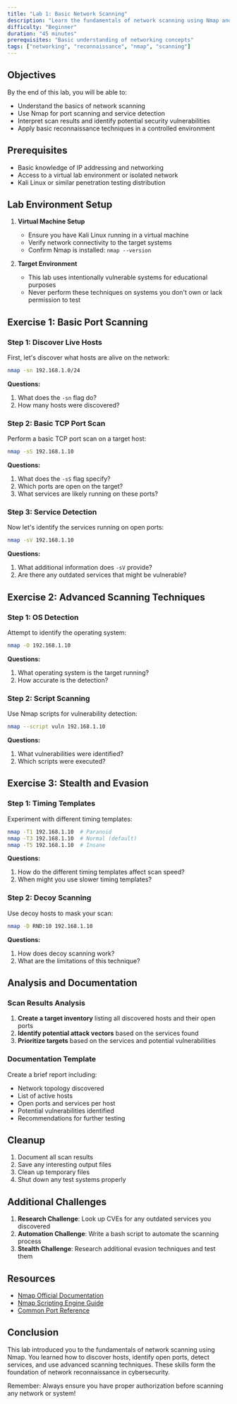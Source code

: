 ```yaml
---
title: "Lab 1: Basic Network Scanning"
description: "Learn the fundamentals of network scanning using Nmap and other reconnaissance tools"
difficulty: "Beginner"
duration: "45 minutes"
prerequisites: "Basic understanding of networking concepts"
tags: ["networking", "reconnaissance", "nmap", "scanning"]
---
```


## Objectives

By the end of this lab, you will be able to:

- Understand the basics of network scanning
- Use Nmap for port scanning and service detection
- Interpret scan results and identify potential security vulnerabilities
- Apply basic reconnaissance techniques in a controlled environment

## Prerequisites

- Basic knowledge of IP addressing and networking
- Access to a virtual lab environment or isolated network
- Kali Linux or similar penetration testing distribution

## Lab Environment Setup

1. **Virtual Machine Setup**
   - Ensure you have Kali Linux running in a virtual machine
   - Verify network connectivity to the target systems
   - Confirm Nmap is installed: `nmap --version`

2. **Target Environment**
   - This lab uses intentionally vulnerable systems for educational purposes
   - Never perform these techniques on systems you don't own or lack permission to test

## Exercise 1: Basic Port Scanning

### Step 1: Discover Live Hosts

First, let's discover what hosts are alive on the network:

```bash
nmap -sn 192.168.1.0/24
```

**Questions:**
1. What does the `-sn` flag do?
2. How many hosts were discovered?

### Step 2: Basic TCP Port Scan

Perform a basic TCP port scan on a target host:

```bash
nmap -sS 192.168.1.10
```

**Questions:**
1. What does the `-sS` flag specify?
2. Which ports are open on the target?
3. What services are likely running on these ports?

### Step 3: Service Detection

Now let's identify the services running on open ports:

```bash
nmap -sV 192.168.1.10
```

**Questions:**
1. What additional information does `-sV` provide?
2. Are there any outdated services that might be vulnerable?

## Exercise 2: Advanced Scanning Techniques

### Step 1: OS Detection

Attempt to identify the operating system:

```bash
nmap -O 192.168.1.10
```

**Questions:**
1. What operating system is the target running?
2. How accurate is the detection?

### Step 2: Script Scanning

Use Nmap scripts for vulnerability detection:

```bash
nmap --script vuln 192.168.1.10
```

**Questions:**
1. What vulnerabilities were identified?
2. Which scripts were executed?

## Exercise 3: Stealth and Evasion

### Step 1: Timing Templates

Experiment with different timing templates:

```bash
nmap -T1 192.168.1.10  # Paranoid
nmap -T3 192.168.1.10  # Normal (default)
nmap -T5 192.168.1.10  # Insane
```

**Questions:**
1. How do the different timing templates affect scan speed?
2. When might you use slower timing templates?

### Step 2: Decoy Scanning

Use decoy hosts to mask your scan:

```bash
nmap -D RND:10 192.168.1.10
```

**Questions:**
1. How does decoy scanning work?
2. What are the limitations of this technique?

## Analysis and Documentation

### Scan Results Analysis

1. **Create a target inventory** listing all discovered hosts and their open ports
2. **Identify potential attack vectors** based on the services found
3. **Prioritize targets** based on the services and potential vulnerabilities

### Documentation Template

Create a brief report including:

- Network topology discovered
- List of active hosts
- Open ports and services per host
- Potential vulnerabilities identified
- Recommendations for further testing

## Cleanup

1. Document all scan results
2. Save any interesting output files
3. Clean up temporary files
4. Shut down any test systems properly

## Additional Challenges

1. **Research Challenge**: Look up CVEs for any outdated services you discovered
2. **Automation Challenge**: Write a bash script to automate the scanning process
3. **Stealth Challenge**: Research additional evasion techniques and test them

## Resources

- [Nmap Official Documentation](https://nmap.org/docs.html)
- [Nmap Scripting Engine Guide](https://nmap.org/book/nse.html)
- [Common Port Reference](https://www.speedguide.net/ports.php)

## Conclusion

This lab introduced you to the fundamentals of network scanning using Nmap. You learned how to discover hosts, identify open ports, detect services, and use advanced scanning techniques. These skills form the foundation of network reconnaissance in cybersecurity.

Remember: Always ensure you have proper authorization before scanning any network or system!